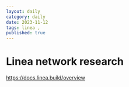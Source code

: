 ```yaml
---
layout: daily
category: daily
date: 2023-11-12
tags: linea , 
published: true
---
```

# Linea network research 


https://docs.linea.build/overview